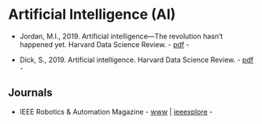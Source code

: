 # Artificial Intelligence (AI)

* Jordan, M.I., 2019. Artificial intelligence—The revolution hasn’t happened yet. Harvard Data Science Review. - [pdf](https://hdsr.mitpress.mit.edu/pub/wot7mkc1/) -

* Dick, S., 2019. Artificial intelligence. Harvard Data Science Review. - [pdf](https://hdsr.mitpress.mit.edu/pub/0aytgrau?readingCollection=72befc2a) -

## Journals

* IEEE Robotics & Automation Magazine - [www](https://www.ieee-ras.org/publications/ram) | [ieeexplore](https://ieeexplore.ieee.org/xpl/mostRecentIssue.jsp?punumber=100) -
